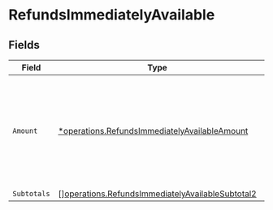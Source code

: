 # RefundsImmediatelyAvailable


## Fields

| Field                                                                                                                | Type                                                                                                                 | Required                                                                                                             | Description                                                                                                          |
| -------------------------------------------------------------------------------------------------------------------- | -------------------------------------------------------------------------------------------------------------------- | -------------------------------------------------------------------------------------------------------------------- | -------------------------------------------------------------------------------------------------------------------- |
| `Amount`                                                                                                             | [*operations.RefundsImmediatelyAvailableAmount](../../models/operations/refundsimmediatelyavailableamount.md)        | :heavy_minus_sign:                                                                                                   | In v2 endpoints, monetary amounts are represented as objects with a `currency` and `value` field.                    |
| `Subtotals`                                                                                                          | [][operations.RefundsImmediatelyAvailableSubtotal2](../../models/operations/refundsimmediatelyavailablesubtotal2.md) | :heavy_minus_sign:                                                                                                   | N/A                                                                                                                  |